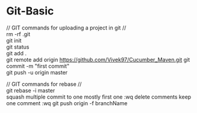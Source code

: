 # Git-Basic
// GIT commands for uploading a project in git  //                                                                          
    rm -rf .git                                                                                                  
    git init                                                                                                 
    git status                                                                                                 
    git add .                                                                                                 
    git remote add origin https://github.com/Vivek97/Cucumber_Maven.git
    git commit -m "first commit"                                                                                               
    git push -u origin master                                                                                                 
                                                                              
// GIT commands for rebase  //                                                                              
    git rebase -i master   
    squash multiple commit to one mostly first one
    :wq
    delete comments keep one comment
    :wq
    git push origin -f branchName
